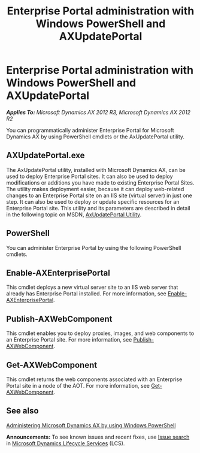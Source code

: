 ﻿---
title: Enterprise Portal administration with Windows PowerShell and AXUpdatePortal
TOCTitle: Enterprise Portal administration with Windows PowerShell and AXUpdatePortal
ms:assetid: b34adf60-46d0-4b8f-8561-b07b5ff41bf4
ms:mtpsurl: https://technet.microsoft.com/en-us/library/JJ677310(v=AX.60)
ms:contentKeyID: 49384081
ms.date: 05/02/2014
mtps_version: v=AX.60
---

# Enterprise Portal administration with Windows PowerShell and AXUpdatePortal 


_**Applies To:** Microsoft Dynamics AX 2012 R3, Microsoft Dynamics AX 2012 R2_

You can programmatically administer Enterprise Portal for Microsoft Dynamics AX by using PowerShell cmdlets or the AxUpdatePortal utility.

## AXUpdatePortal.exe

The AxUpdatePortal utility, installed with Microsoft Dynamics AX, can be used to deploy Enterprise Portal sites. It can also be used to deploy modifications or additions you have made to existing Enterprise Portal Sites. The utility makes deployment easier, because it can deploy web-related changes to an Enterprise Portal site on an IIS site (virtual server) in just one step. It can also be used to deploy or update specific resources for an Enterprise Portal site. This utility and its parameters are described in detail in the following topic on MSDN, [AxUpdatePortal Utility](https://technet.microsoft.com/en-us/library/dd261467\(v=ax.60\)).

## PowerShell

You can administer Enterprise Portal by using the following PowerShell cmdlets.

## Enable-AXEnterprisePortal

This cmdlet deploys a new virtual server site to an IIS web server that already has Enterprise Portal installed. For more information, see [Enable-AXEnterprisePortal](enable-axenterpriseportal.md).

## Publish-AXWebComponent

This cmdlet enables you to deploy proxies, images, and web components to an Enterprise Portal site. For more information, see [Publish-AXWebComponent](publish-axwebcomponent.md).

## Get-AXWebComponent

This cmdlet returns the web components associated with an Enterprise Portal site in a node of the AOT. For more information, see [Get-AXWebComponent](get-axwebcomponent.md).

## See also

[Administering Microsoft Dynamics AX by using Windows PowerShell](administering-microsoft-dynamics-ax-by-using-windows-powershell.md)

  
**Announcements:** To see known issues and recent fixes, use [Issue search](http://go.microsoft.com/fwlink/?linkid=389258) in [Microsoft Dynamics Lifecycle Services](http://go.microsoft.com/fwlink/?linkid=306505) (LCS).

